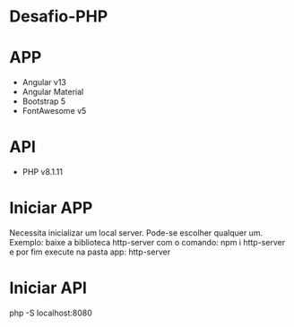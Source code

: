 # Desafio-PHP

# APP

- Angular v13
- Angular Material
- Bootstrap 5
- FontAwesome v5

# API
- PHP v8.1.11

# Iniciar APP
  Necessita inicializar um local server. Pode-se escolher qualquer um.
  Exemplo: baixe a biblioteca http-server com o comando: npm i http-server
  e por fim execute na pasta app:  http-server

# Iniciar API
  php -S localhost:8080
